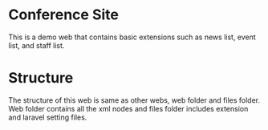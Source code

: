 # Conference Site
This is a demo web that contains basic extensions such as news list, event list, and staff list.

# Structure
The structure of this web is same as other webs, web folder and files folder. Web folder contains all the xml nodes and files folder includes extension and laravel setting files.

